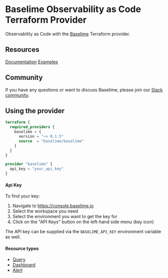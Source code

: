 # Baselime Observability as Code Terraform Provider

Observability as Code with the [Baselime](https://baselime.io) Terraform provider.

## Resources

[Documentation](https://registry.terraform.io/providers/baselime/baselime/latest/docs)
[Examples](https://github.com/baselime/terraform-provider-baselime/tree/main/examples/resources)

## Community
If you have any questions or want to discuss Baselime, please join our [Slack community](https://join.slack.com/t/baselimecommunity/shared_invite/zt-24fbumkc5-9O6qIj92xW_CbQSHeKT7CQ).

## Using the provider
```terraform
terraform {
  required_providers {
    baselime = {
      version = "~> 0.1.5"
      source  = "baselime/baselime"
    }
  }
}

provider "baselime" {
  api_key = "your_api_key"
}
```

#### Api Key
To find your key:
1. Navigate to https://console.baselime.io
2. Select the workspace you need
3. Select the environment you want to get the key for
4. Click on the "API Keys" button on the left-hand side menu (key icon)

The API key can be supplied via the `BASELIME_API_KEY` environment variable as well.


#### Resource types
- [Query](https://registry.terraform.io/providers/baselime/baselime/latest/docs/resources/query)
- [Dashboard](https://registry.terraform.io/providers/baselime/baselime/latest/docs/resources/dashboard)
- [Alert](https://registry.terraform.io/providers/baselime/baselime/latest/docs/resources/alert)